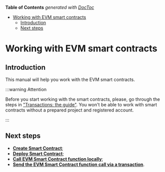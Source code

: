 <!-- START doctoc generated TOC please keep comment here to allow auto update -->
<!-- DON'T EDIT THIS SECTION, INSTEAD RE-RUN doctoc TO UPDATE -->
**Table of Contents**  *generated with [DocToc](https://github.com/thlorenz/doctoc)*

- [Working with EVM smart contracts](#working-with-evm-smart-contracts)
  - [Introduction](#introduction)
  - [Next steps](#next-steps)

<!-- END doctoc generated TOC please keep comment here to allow auto update -->

# Working with EVM smart contracts

<!-- start DOCTOC -->
<!-- end DOCTOC -->

## Introduction

This manual will help you work with the EVM smart contracts.

:::warning Attention

Before you start working with the smart contracts, please, go through the steps in ["Transactions: the guide"](../transactions/01-intro.md). You won't be able to work with smart contracts without a prepared project and registered account.

:::

## Next steps

- [**Create Smart Contract**](02-create-project.md);
- [**Deploy Smart Contract**](03-deploy-smart-contract.md);
- [**Call EVM Smart Contract function locally**](04-calling-function-locally.md);
- [**Send the EVM Smart Contract function call via a transaction**](05-send-function-call-transaction.md).